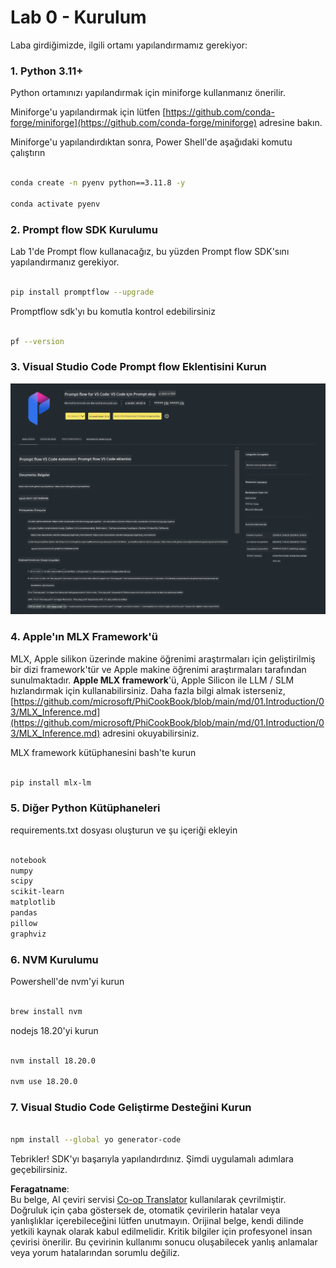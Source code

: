 <!--
CO_OP_TRANSLATOR_METADATA:
{
  "original_hash": "4b16264917d9b93169745d92b8ce8c65",
  "translation_date": "2025-07-17T04:18:53+00:00",
  "source_file": "md/02.Application/02.Code/Phi3/VSCodeExt/HOL/Apple/01.Installations.md",
  "language_code": "tr"
}
-->
# **Lab 0 - Kurulum**

Laba girdiğimizde, ilgili ortamı yapılandırmamız gerekiyor:


### **1. Python 3.11+**

Python ortamınızı yapılandırmak için miniforge kullanmanız önerilir.

Miniforge'u yapılandırmak için lütfen [https://github.com/conda-forge/miniforge](https://github.com/conda-forge/miniforge) adresine bakın.

Miniforge'u yapılandırdıktan sonra, Power Shell'de aşağıdaki komutu çalıştırın

```bash

conda create -n pyenv python==3.11.8 -y

conda activate pyenv

```


### **2. Prompt flow SDK Kurulumu**

Lab 1'de Prompt flow kullanacağız, bu yüzden Prompt flow SDK'sını yapılandırmanız gerekiyor.

```bash

pip install promptflow --upgrade

```

Promptflow sdk'yı bu komutla kontrol edebilirsiniz


```bash

pf --version

```

### **3. Visual Studio Code Prompt flow Eklentisini Kurun**

![pf](../../../../../../../../../translated_images/pf_ext.8cf76b5846e9b8562b0dd276004237b3ff3797066b9f912d39c0ae6c88b35878.tr.png)

### **4. Apple'ın MLX Framework'ü**

MLX, Apple silikon üzerinde makine öğrenimi araştırmaları için geliştirilmiş bir dizi framework'tür ve Apple makine öğrenimi araştırmaları tarafından sunulmaktadır. **Apple MLX framework**'ü, Apple Silicon ile LLM / SLM hızlandırmak için kullanabilirsiniz. Daha fazla bilgi almak isterseniz, [https://github.com/microsoft/PhiCookBook/blob/main/md/01.Introduction/03/MLX_Inference.md](https://github.com/microsoft/PhiCookBook/blob/main/md/01.Introduction/03/MLX_Inference.md) adresini okuyabilirsiniz.

MLX framework kütüphanesini bash'te kurun


```bash

pip install mlx-lm

```



### **5. Diğer Python Kütüphaneleri**


requirements.txt dosyası oluşturun ve şu içeriği ekleyin

```txt

notebook
numpy 
scipy 
scikit-learn 
matplotlib 
pandas 
pillow 
graphviz

```


### **6. NVM Kurulumu**

Powershell'de nvm'yi kurun


```bash

brew install nvm

```

nodejs 18.20'yi kurun


```bash

nvm install 18.20.0

nvm use 18.20.0

```

### **7. Visual Studio Code Geliştirme Desteğini Kurun**


```bash

npm install --global yo generator-code

```

Tebrikler! SDK'yı başarıyla yapılandırdınız. Şimdi uygulamalı adımlara geçebilirsiniz.

**Feragatname**:  
Bu belge, AI çeviri servisi [Co-op Translator](https://github.com/Azure/co-op-translator) kullanılarak çevrilmiştir. Doğruluk için çaba göstersek de, otomatik çevirilerin hatalar veya yanlışlıklar içerebileceğini lütfen unutmayın. Orijinal belge, kendi dilinde yetkili kaynak olarak kabul edilmelidir. Kritik bilgiler için profesyonel insan çevirisi önerilir. Bu çevirinin kullanımı sonucu oluşabilecek yanlış anlamalar veya yorum hatalarından sorumlu değiliz.